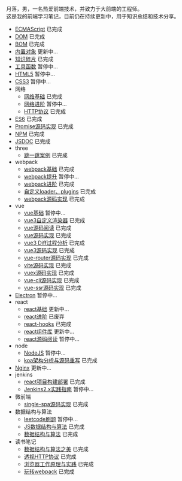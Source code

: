 月落，男，一名热爱前端技术，并致力于大前端的工程师。 <br />
这是我的前端学习笔记，目前仍在持续更新中，用于知识总结和技术分享。

* [ECMAScript](https://git.yueluo.club/heora/notes/src/master/ecmascript) 已完成
* [DOM](https://git.yueluo.club/heora/notes/src/master/dom) 已完成
* [BOM](https://git.yueluo.club/heora/notes/src/master/bom) 已完成
* [内置对象](https://git.yueluo.club/heora/notes/src/master/Built_in_objects) 更新中...
* [知识碎片](https://git.yueluo.club/heora/notes/src/master/fragment) 已完成
* [工具函数](https://git.yueluo.club/heora/notes/src/master/utils) 暂停中...
* [HTML5](https://git.yueluo.club/heora/notes/src/master/html5) 暂停中...
* [CSS3](https://git.yueluo.club/heora/notes/src/master/css3) 暂停中...
* 网络
  + [网络基础](https://git.yueluo.club/heora/notes/src/master/network/base) 已完成
  + [网络进阶](https://git.yueluo.club/heora/notes/src/master/network/plus) 暂停中...
  + [HTTP协议](https://www.yuque.com/yyne87/mw1l9v) 已完成
* [ES6](https://git.yueluo.club/heora/notes/src/master/es6) 已完成
* [Promise源码实现](https://git.yueluo.club/heora/notes/src/master/promise) 已完成
* [NPM](https://git.yueluo.club/heora/notes/src/master/npm) 已完成
* [JSDOC](https://git.yueluo.club/heora/notes/src/master/doc) 已完成
* three
  + [跳一跳案例](https://git.yueluo.club/heora/notes/src/master/three.js/jump) 已完成
* webpack
  + [webpack基础](https://git.yueluo.club/heora/notes/src/master/webpack/webpack) 已完成
  + [webpack提升](https://git.yueluo.club/heora/notes/src/master/webpack/webpack_plus) 暂停中...
  + [webpack进阶](https://git.yueluo.club/heora/notes/src/master/webpack/webpack_tencent) 已完成
  + [自定义loader、plugins](https://git.yueluo.club/heora/notes/src/master/webpack/webpack_write) 已完成
  + [webpack源码实现](https://git.yueluo.club/heora/notes/src/master/webpack/webpack_write) 已完成
* vue
  + [vue基础](https://git.yueluo.club/heora/notes/src/master/vue/vue_base) 暂停中...
  + [vue3自定义渲染器](https://git.yueluo.club/heora/notes/src/master/vue/vue3_renderer) 已完成
  + [vue源码阅读](https://git.yueluo.club/heora/notes/src/master/vue/vue_source) 已完成
  + [vue源码实现](https://git.yueluo.club/heora/notes/src/master/vue/vue_source_design) 已完成
  + [vue3 Diff过程分析](https://git.yueluo.club/heora/notes/src/master/vue/vue3_diff) 已完成
  + [vue3源码实现](https://git.yueluo.club/heora/notes/src/master/vue/vue3_source) 已完成
  + [vue-router源码实现](https://git.yueluo.club/heora/notes/src/master/vue/vue_router) 已完成
  + [vite源码实现](https://git.yueluo.club/heora/notes/src/master/vue/vue_vite) 已完成
  + [vuex源码实现](https://git.yueluo.club/heora/notes/src/master/vue/vuex) 已完成
  + [vue-cli源码实现](https://git.yueluo.club/heora/notes/src/master/vue/vue_cli) 已完成
  + [vue-ssr源码实现](https://git.yueluo.club/heora/notes/src/master/vue/vue_ssr) 已完成
* [Electron](https://git.yueluo.club/heora/notes/src/master/electron) 暂停中...
* react
  + [react基础](https://git.yueluo.club/heora/notes/src/master/react/react_base) 更新中...
  + [react进阶](https://git.yueluo.club/heora/notes/src/master/react/react_plus) 已废弃
  + [react-hooks](https://git.yueluo.club/heora/notes/src/master/react/react_hooks) 已完成
  + [react组件库](https://git.yueluo.club/heora/notes/src/master/react/react_components) 更新中...
  + [react源码阅读](https://git.yueluo.club/heora/notes/src/master/react/react_source) 暂停中...
* node
  + [NodeJS](https://git.yueluo.club/heora/notes/src/master/node) 暂停中...
  + [koa架构分析与源码重写](https://git.yueluo.club/heora/notes/src/master/koa) 已完成
* [Nginx](https://git.yueluo.club/heora/notes/src/master/nginx) 更新中...
* jenkins
  + [react项目构建部署](https://git.yueluo.club/heora/notes/src/master/jenkins/practice) 已完成
  + [Jenkins2.x实践指南](https://git.yueluo.club/heora/notes/src/master/jenkins/jenkins2.x) 暂停中...
* 微前端
  + [single-spa源码实现](https://git.yueluo.club/heora/notes/src/master/micro_frontends) 已完成
* 数据结构与算法
  + [leetcode刷题](https://git.yueluo.club/heora/notes/src/master/leetcode) 暂停中...
  + [JS数据结构与算法](https://git.yueluo.club/heora/notes/src/master/algorithm) 已完成
  + [数据结构与算法](https://git.yueluo.club/heora/notes/src/master/algorithm_google) 已完成
* 读书笔记
  + [数据结构与算法之美](https://www.yuque.com/yyne87/lcqfte) 已完成
  + [透视HTTP协议](https://www.yuque.com/yyne87/mw1l9v) 已完成
  + [浏览器工作原理与实践](https://www.yuque.com/yyne87/wwaov6) 已完成
  + [玩转webpack](https://www.yuque.com/yyne87/bx73hd) 已完成
  
